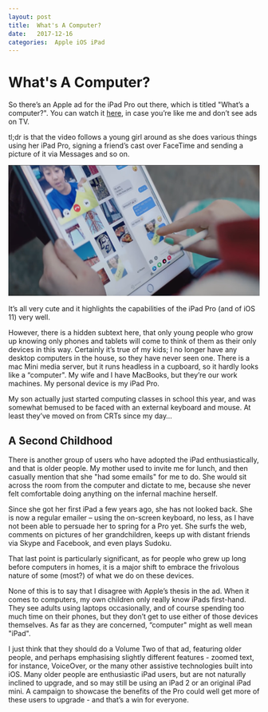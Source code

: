 ```yaml
---
layout: post
title:  What's A Computer? 
date:   2017-12-16 
categories:  Apple iOS iPad 
---
```


# What's A Computer?


So there’s an Apple ad for the iPad Pro out there, which is titled "What’s a computer?". You can watch it [here](https://www.youtube.com/watch?v=sQB2NjhJHvY), in case you’re like me and don’t see ads on TV.

tl;dr is that the video follows a young girl around as she does various things using her iPad Pro, signing a friend’s cast over FaceTime and sending a picture of it via Messages and so on.

![](/images/unknown_filename.481.png)

It’s all very cute and it highlights the capabilities of the iPad Pro (and of iOS 11) very well.

However, there is a hidden subtext here, that only young people who grow up knowing only phones and tablets will come to think of them as their only devices in this way. Certainly it’s true of my kids; I no longer have any desktop computers in the house, so they have never seen one. There is a mac Mini media server, but it runs headless in a cupboard, so it hardly looks like a “computer". My wife and I have MacBooks, but they’re our work machines. My personal device is my iPad Pro.

My son actually just started computing classes in school this year, and was somewhat bemused to be faced with an external keyboard and mouse. At least they’ve moved on from CRTs since my day…

## A Second Childhood

There is another group of users who have adopted the iPad enthusiastically, and that is older people. My mother used to invite me for lunch, and then casually mention that she "had some emails" for me to do. She would sit across the room from the computer and dictate to me, because she never felt comfortable doing anything on the infernal machine herself.

Since she got her first iPad a few years ago, she has not looked back. She is now a regular emailer – using the on-screen keyboard, no less, as I have not been able to persuade her to spring for a Pro yet. She surfs the web, comments on pictures of her grandchildren, keeps up with distant friends via Skype and Facebook, and even plays Sudoku.

That last point is particularly significant, as for people who grew up long before computers in homes, it is a major shift to embrace the frivolous nature of some (most?) of what we do on these devices.

None of this is to say that I disagree with Apple’s thesis in the ad. When it comes to computers, my own children only really know iPads first-hand. They see adults using laptops occasionally, and of course spending too much time on their phones, but they don’t get to use either of those devices themselves. As far as they are concerned, “computer" might as well mean "iPad".

I just think that they should do a Volume Two of that ad, featuring older people, and perhaps emphasising slightly different features - zoomed text, for instance, VoiceOver, or the many other assistive technologies built into iOS. Many older people are enthusiastic iPad users, but are not naturally inclined to upgrade, and so may still be using an iPad 2 or an original iPad mini. A campaign to showcase the benefits of the Pro could well get more of these users to upgrade - and that’s a win for everyone.

              